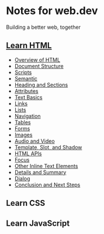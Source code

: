 # Notes for web.dev

Building a better web, together

## [Learn HTML](/HTML/notes.md)

- [Overview of HTML](/HTML/notes.md#overview-of-html)
- [Document Structure](/HTML/notes.md#document-structure)
- [Scripts](/HTML/notes.md#scripts)
- [Semantic](/HTML/notes.md#semantic-html)
- [Heading and Sections](/HTML/notes.md#heading-and-sections)
- [Attributes](/HTML/notes.md#attributes)
- [Text Basics](/HTML/notes.md#text-basics)
- [Links](/HTML/notes.md#links)
- [Lists](/HTML/notes.md#lists)
- [Navigation](/HTML/notes.md#navigation)
- [Tables](/HTML/notes.md#tables)
- [Forms]()
- [Images]()
- [Audio and Video]()
- [Template, Slot, and Shadow]()
- [HTML APIs]()
- [Focus]()
- [Other Inline Text Elements]()
- [Details and Summary]()
- [Dialog]()
- [Conclusion and Next Steps]()

## Learn CSS

## Learn JavaScript

